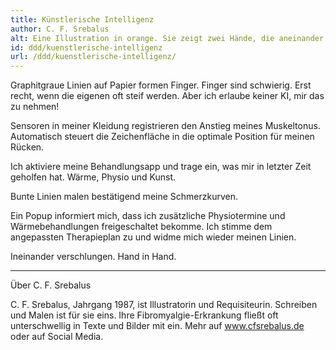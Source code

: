 ```yaml
---
title: Künstlerische Intelligenz
author: C. F. Srebalus
alt: Eine Illustration in orange. Sie zeigt zwei Hände, die aneinander gelegt sind. Die rechte Hand ist anatomisch menschlich gezeichnet, die linke ähnelt einer Gliederpuppe. Dort, wo sich die Hände treffen, befindet sich eine Linie, die Ausschläge abbildet, wie die im Text erwähnten Schmerzkurven.
id: ddd/kuenstlerische-intelligenz
url: /ddd/kuenstlerische-intelligenz/
---
```


Graphitgraue Linien auf Papier formen Finger. Finger sind schwierig. Erst recht, wenn die eigenen oft steif werden. Aber ich erlaube keiner KI, mir das zu nehmen!

Sensoren in meiner Kleidung registrieren den Anstieg meines Muskeltonus. Automatisch steuert die Zeichenfläche in die optimale Position für meinen Rücken.

Ich aktiviere meine Behandlungsapp und trage ein, was mir in letzter Zeit geholfen hat. Wärme, Physio und Kunst.

Bunte Linien malen bestätigend meine Schmerzkurven.

Ein Popup informiert mich, dass ich zusätzliche Physiotermine und Wärmebehandlungen freigeschaltet bekomme. Ich stimme dem angepassten Therapieplan zu und widme mich wieder meinen Linien.

Ineinander verschlungen. Hand in Hand.

---

Über C. F. Srebalus

C. F. Srebalus, Jahrgang 1987, ist Illustratorin und Requisiteurin. Schreiben und Malen ist für sie eins. Ihre Fibromyalgie-Erkrankung fließt oft unterschwellig in Texte und Bilder mit ein.
Mehr auf www.cfsrebalus.de oder auf Social Media.
